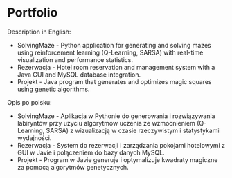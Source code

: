 # Portfolio

Description in English:
- SolvingMaze - Python application for generating and solving mazes using reinforcement learning (Q-Learning, SARSA) with real-time visualization and performance statistics.
- Rezerwacja - Hotel room reservation and management system with a Java GUI and MySQL database integration.
- Projekt - Java program that generates and optimizes magic squares using genetic algorithms.

Opis po polsku:
- SolvingMaze - Aplikacja w Pythonie do generowania i rozwiązywania labiryntów przy użyciu algorytmów uczenia ze wzmocnieniem (Q-Learning, SARSA) z wizualizacją w czasie rzeczywistym i statystykami wydajności.
- Rezerwacja - System do rezerwacji i zarządzania pokojami hotelowymi z GUI w Javie i połączeniem do bazy danych MySQL.
- Projekt - Program w Javie generuje i optymalizuje kwadraty magiczne za pomocą algorytmów genetycznych.
